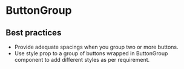 # ButtonGroup

## Best practices

- Provide adequate spacings when you group two or more buttons.
- Use style prop to a group of buttons wrapped in ButtonGroup component to add different styles as per requirement.
